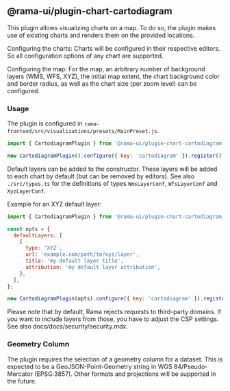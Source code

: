 <!--
Licensed to the Apache Software Foundation (ASF) under one
or more contributor license agreements.  See the NOTICE file
distributed with this work for additional information
regarding copyright ownership.  The ASF licenses this file
to you under the Apache License, Version 2.0 (the
"License"); you may not use this file except in compliance
with the License.  You may obtain a copy of the License at

  http://www.apache.org/licenses/LICENSE-2.0

Unless required by applicable law or agreed to in writing,
software distributed under the License is distributed on an
"AS IS" BASIS, WITHOUT WARRANTIES OR CONDITIONS OF ANY
KIND, either express or implied.  See the License for the
specific language governing permissions and limitations
under the License.
-->

## @rama-ui/plugin-chart-cartodiagram

This plugin allows visualizing charts on a map. To do so, the plugin makes use of existing charts and renders them on the
provided locations.

Configuring the charts: Charts will be configured in their respective editors. So all configuration options of any chart are supported.

Configuring the map: For the map, an arbitrary number of background layers (WMS, WFS, XYZ), the initial map extent, the chart background color and border radius, as well as the chart size (per zoom level) can be configured.

### Usage

The plugin is configured in `rama-frontend/src/visualizations/presets/MainPreset.js`.

```js
import { CartodiagramPlugin } from '@rama-ui/plugin-chart-cartodiagram';

new CartodiagramPlugin().configure({ key: 'cartodiagram' }).register();
```

Default layers can be added to the constructor. These layers will be added to each chart by default (but can be removed by editors). See also `./src/types.ts` for the definitions of types `WmsLayerConf`, `WfsLayerConf` and `XyzLayerConf`.

Example for an XYZ default layer:

```js
import { CartodiagramPlugin } from '@rama-ui/plugin-chart-cartodiagram';

const opts = {
  defaultLayers: [
    {
      type: 'XYZ',
      url: 'example.com/path/to/xyz/layer',
      title: 'my default layer title',
      attribution: 'my default layer attribution',
    },
  ],
};

new CartodiagramPlugin(opts).configure({ key: 'cartodiagram' }).register();
```

Please note that by default, Rama rejects requests to third-party domains. If you want to include
layers from those, you have to adjust the CSP settings. See also docs/docs/security/security.mdx.

### Geometry Column

The plugin requires the selection of a geometry column for a dataset.
This is expected to be a GeoJSON-Point-Geometry string in WGS 84/Pseudo-Mercator (EPSG:3857). Other formats and projections
will be supported in the future.
